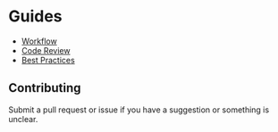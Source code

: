 # Guides

* [Workflow](/workflow)
* [Code Review](/code-review)
* [Best Practices](/best-practices)

## Contributing

Submit a pull request or issue if you have a suggestion or something is unclear.
